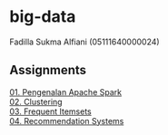 # big-data
Fadilla Sukma Alfiani (05111640000024)
## Assignments
[01. Pengenalan Apache Spark](https://github.com/fadillasa/big-data/blob/master/01.%20Pengenalan%20Apache%20Spark.ipynb)\
[02. Clustering](https://github.com/fadillasa/big-data/blob/master/02.%20Clustering.ipynb)\
[03. Frequent Itemsets](https://github.com/fadillasa/big-data/blob/master/03.%20Frequent%20Itemsets%20using%20FP-Growth%20Algorithm.ipynb)\
[04. Recommendation Systems](https://github.com/fadillasa/big-data/tree/master/recommendation-systems)
